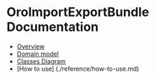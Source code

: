 OroImportExportBundle Documentation
===================================

- [Overview](./reference/overview.md)
- [Domain model](./reference/domain-model.md)
- [Classes Diagram](./reference/classes-diagram.md)
- [How to use] (./reference/how-to-use.md)
